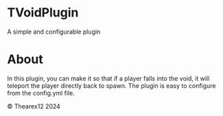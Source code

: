 # TVoidPlugin
A simple and configurable plugin

# About
In this plugin, you can make it so that if a player falls into the void, it will teleport the player directly back to spawn. The plugin is easy to configure from the config.yml file.

&copy; Thearex12 2024
